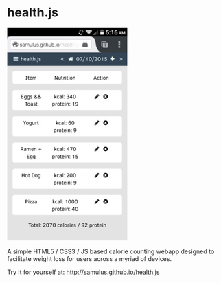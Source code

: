 # health.js
![health.js](demo/screenshot.jpg)

A simple HTML5 / CSS3 / JS based calorie counting webapp designed to facilitate weight loss for users across a myriad of devices. 

Try it for yourself at: http://samulus.github.io/health.js
